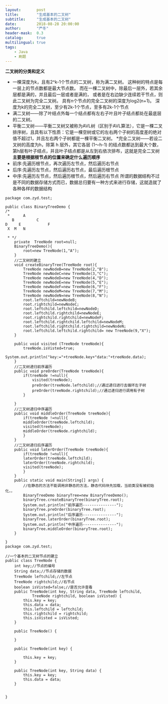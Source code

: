 ```yaml
---
layout:       post
title:        "生成基本的二叉树"
subtitle:     "生成基本的二叉树"
date:         2018-08-28 20:00:00
author:       "严冬"
header-mask:  0.3
catalog:      true
multilingual: true
tags:
    - Java
    - 刷题
---
```


**二叉树的分类和定义**

  * 一棵深度为k，且有2^k-1个节点的二叉树，称为满二叉树。
	这种树的特点是每一层上的节点数都是最大节点数。
	而在一棵二叉树中，除最后一层外，若其余层都是满的，并且最后一层或者是满的，
	或者是在右边缺少连续若干节点，则此二叉树为完全二叉树。
	具有n个节点的完全二叉树的深度为log2(n+1)。
	深度为k的完全二叉树，至少有2k-1个节点，至多有2k-1个节点
  * 满二叉树——除了叶结点外每一个结点都有左右子叶且叶子结点都处在最底层的二叉树。
  * 平衡二叉树——平衡二叉树又被称为AVL树（区别于AVL算法），它是一棵二叉排序树，且具有以下性质：它是一棵空树或它的左右两个子树的高度差的绝对值不超过1，并且左右两个子树都是一棵平衡二叉树。
  *完全二叉树——若设二叉树的高度为h，除第 h 层外，其它各层 (1～h-1) 的结点数都达到最大个数，第h层有叶子结点，并且叶子结点都是从左到右依次排布，这就是完全二叉树  
**主要是根据根节点的位置来确定什么遍历顺序**
  * 前序:先遍历根节点，再次遍历左节点，然后遍历右节点
  * 后序:先遍历左节点，然后遍历右节点，最后遍历根节点
  * 中序:先遍历左节点，然后遍历根节点，然后遍历右节点
  所谓的数据结构不过是不同的数据存储方式而已，数据总归要有一种方式来进行存储，这就造就了各种各样的数据结构

	
```
package com.zyd.test;

public class BinaryTreeDemo {
/*
 *      A  
   B          C  
D     E            F  
 X  M   N  

 * */	
	private  TreeNode root=null;
	BinaryTreeDemo(){
		root=new TreeNode(1,"A");
	}
	//二叉树的建立
	void createBinaryTree(TreeNode root){
		TreeNode newNodeB=new TreeNode(2,"B");
		TreeNode newNodeC=new TreeNode(3,"C");
		TreeNode newNodeD=new TreeNode(4,"D");
		TreeNode newNodeE=new TreeNode(5,"E");
		TreeNode newNodeF=new TreeNode(6,"F");
		TreeNode newNodeM=new TreeNode(7,"M");
		TreeNode newNodeN=new TreeNode(8,"N");
		root.leftchild=newNodeB;
		root.rightchild=newNodeC;
		root.leftchild.leftchild=newNodeD;
		root.leftchild.rightchild=newNodeE;
		root.rightchild.rightchild=newNodeF;
		root.leftchild.rightchild.leftchild=newNodeM;
		root.leftchild.rightchild.rightchild=newNodeN;
        root.leftchild.leftchild.rightchild= new TreeNode(9,"X");  
	}
	
	public void visited (TreeNode treeNode){
		treeNode.isVisted=true;
		System.out.println("key:="+treeNode.key+"data:"+treeNode.data);
	}
	//二叉树递归前序遍历
	public void preOrder(TreeNode treeNode){
		if(treeNode !=null){
			visited(treeNode);
			preOrder(treeNode.leftchild);//通过递归进行去循环左子树
			preOrder(treeNode.rightchild);//通过递归进行调用有子树
		}
		
	}
	//二叉树递归中序遍历
	public void middleOrder(TreeNode treeNode){
		if(treeNode !=null){
		middleOrder(treeNode.leftchild);
		visited(treeNode);
		middleOrder(treeNode.rightchild);
		}
	}
	//二叉树递归后序遍历
	public void laterOrder(TreeNode treeNode){
		if(treeNode !=null){
		laterOrder(treeNode.leftchild);
		laterOrder(treeNode.rightchild);
		visited(treeNode);
		}
	}
	public static void main(String[] args) {
		//在静态的方法不能调用非静态的方法，静态代码块先加载，当前类没有被初始化，，
		BinaryTreeDemo binaryTree=new BinaryTreeDemo();
		binaryTree.createBinaryTree(binaryTree.root);
		System.out.println("前序遍历---------------");
		binaryTree.preOrder(binaryTree.root);
		System.out.println("后序遍历---------------");
		binaryTree.laterOrder(binaryTree.root);
		System.out.println("中序遍历---------------");
		binaryTree.middleOrder(binaryTree.root);
	}
	
}
package com.zyd.test;

//一个基本的二叉树节点的建立
public class TreeNode {
	int key;//节点的编号
	String data;//节点存储的数据
	TreeNode leftchild;//左节点
	TreeNode rightchild;//右节点
	boolean isVisted=false;//是否允许查看
	public TreeNode(int key, String data, TreeNode leftchild,
			TreeNode rightchild, boolean isVisted) {
		this.key = key;
		this.data = data;
		this.leftchild = leftchild;
		this.rightchild = rightchild;
		this.isVisted = isVisted;
	}
	
	public TreeNode() {
		
	}
	
	public TreeNode(int key) {
	
		this.key = key;
	}

	public TreeNode(int key, String data) {
		this.key = key;
		this.data = data;
	}
	

}


```

